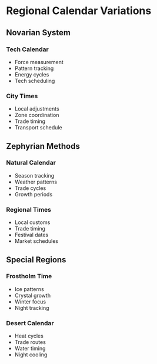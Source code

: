 # Regional Calendar Variations

## Novarian System

### Tech Calendar
- Force measurement
- Pattern tracking
- Energy cycles
- Tech scheduling

### City Times
- Local adjustments
- Zone coordination
- Trade timing
- Transport schedule

## Zephyrian Methods

### Natural Calendar
- Season tracking
- Weather patterns
- Trade cycles
- Growth periods

### Regional Times
- Local customs
- Trade timing
- Festival dates
- Market schedules

## Special Regions

### Frostholm Time
- Ice patterns
- Crystal growth
- Winter focus
- Night tracking

### Desert Calendar
- Heat cycles
- Trade routes
- Water timing
- Night cooling
